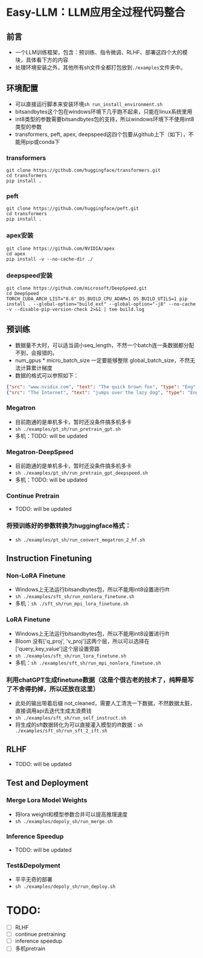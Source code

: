 # Easy-LLM：LLM应用全过程代码整合
## 前言
- 一个LLM训练框架，包含：预训练、指令微调、RLHF、部署这四个大的模块，具体看下方的内容
- 处理环境安装之外，其他所有sh文件全都打包放到`./examples`文件夹中。

## 环境配置
- 可以直接运行脚本来安装环境`sh run_install_environment.sh`
- bitsandbytes这个包在windows环境下几乎跑不起来，只能在linux系统里用
- int8类型的参数需要bitsandbytes包的支持，所以windows环境下不使用int8类型的参数
- transformers, peft, apex, deepspeed这四个包要从github上下（如下），不能用pip或conda下

### transformers
```shell
git clone https://github.com/huggingface/transformers.git
cd transformers
pip install .
```
### peft
```shell
git clone https://github.com/huggingface/peft.git
cd transformers
pip install .
```

### apex安装
```shell
git clone https://github.com/NVIDIA/apex 
cd apex 
pip install -v --no-cache-dir ./
```

### deepspeed安装
```shell
git clone https://github.com/microsoft/DeepSpeed.git
cd DeepSpeed
TORCH_CUDA_ARCH_LIST="8.6" DS_BUILD_CPU_ADAM=1 DS_BUILD_UTILS=1 pip install . --global-option="build_ext" --global-option="-j8" --no-cache -v --disable-pip-version-check 2>&1 | tee build.log
```

## 预训练
- 数据量不大时，可以适当调小seq_length，不然一个batch连一条数据都分配不到，会报错的。
- num_gpus * micro_batch_size 一定要能够整除 global_batch_size，不然无法计算累计梯度
- 数据的格式可以参照如下：
```json lines
{"src": "www.nvidia.com", "text": "The quick brown fox", "type": "Eng", "id": "0", "title": "First Part"}
{"src": "The Internet", "text": "jumps over the lazy dog", "type": "Eng", "id": "42", "title": "Second Part"}
```

### Megatron
- 目前跑通的是单机多卡，暂时还没条件搞多机多卡
- `sh ./examples/pt_sh/run_pretrain_gpt.sh`
- 多机：TODO: will be updated

### Megatron-DeepSpeed
- 目前跑通的是单机多卡，暂时还没条件搞多机多卡
- `sh ./examples/pt_sh/run_pretrain_gpt_deepspeed.sh`
- 多机：TODO: will be updated

### Continue Pretrain
- TODO: will be updated

### 将预训练好的参数转换为huggingface格式：
- `sh ./examples/pt_sh/run_convert_megatron_2_hf.sh`

## Instruction Finetuning

### Non-LoRA Finetune
- Windows上无法运行bitsandbytes包，所以不能用int8设置进行ift
- `sh ./examples/sft_sh/run_nonlora_finetune.sh`
- 多机：`sh ./sft_sh/run_mpi_lora_finetune.sh`

### LoRA Finetune
- Windows上无法运行bitsandbytes包，所以不能用int8设置进行ift
- Bloom 没有['q_proj', 'v_proj']这两个层，所以可以选择在['query_key_value']这个层设置旁路
- `sh ./examples/sft_sh/run_lora_finetune.sh`
- 多机：`sh ./examples/sft_sh/run_mpi_nonlora_finetune.sh`

### 利用chatGPT生成finetune数据（这是个很古老的技术了，纯粹是写了不舍得扔掉，所以还放在这里）
- 此处的输出带着后缀 not_cleaned，需要人工清洗一下数据，不然数据太脏，直接调用api去迭代生成太浪费钱
- `sh ./examples/sft_sh/run_self_instruct.sh`
- 将生成的sft数据转化为可以直接灌入模型的ift数据：`sh ./examples/sft_sh/run_sft_2_ift.sh`

## RLHF
- TODO: will be updated


## Test and Deployment
### Merge Lora Model Weights
- 将lora weight和模型参数合并可以提高推理速度
- `sh ./examples/depoly_sh/run_merge.sh`

### Inference Speedup
- TODO: will be updated

### Test&Depolyment
- 平平无奇的部署
- `sh ./examples/depoly_sh/run_deploy.sh`


# TODO:
- [ ] RLHF
- [ ] continue pretraining
- [ ] inference speedup
- [ ] 多机pretrain
